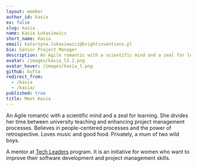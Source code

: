 ```yaml
---
layout: member
author_id: kasia
ex: false
slug: kasia
name: Kasia Łukasiewicz
short_name: Kasia
email: katarzyna.lukasiewicz@brightinventions.pl
bio: Senior Project Manager
description: An Agile romantic with a scientific mind and a zeal for learning
avatar: /images/kasia_l2.2.png
avatar_hover: /images/kasia_l.png
github: bufta
redirect_from:
  - /kasia
  - /kasia/
published: true
title: Meet Kasia
---
```

An Agile romantic with a scientific mind and a zeal for learning. She divides her time between university teaching and enhancing project management processes. Believes in people-centered processes and the power of retrospective. Loves music and good food. Privately, a mum of two wild boys.

A mentor at [Tech Leaders](https://techleaders.eu) program. It is an initiative for women who want to improve their software development and project management skills.